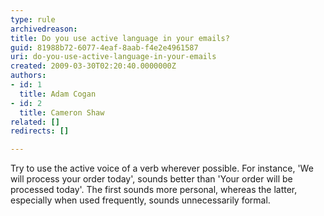 ```yaml
---
type: rule
archivedreason: 
title: Do you use active language in your emails?
guid: 81988b72-6077-4eaf-8aab-f4e2e4961587
uri: do-you-use-active-language-in-your-emails
created: 2009-03-30T02:20:40.0000000Z
authors:
- id: 1
  title: Adam Cogan
- id: 2
  title: Cameron Shaw
related: []
redirects: []

---
```


Try to use the active voice of a verb wherever possible. For instance, 'We will process your order today', sounds better than 'Your order will be processed today'. The first sounds more personal, whereas the latter, especially when used frequently, sounds unnecessarily formal.

<!--endintro-->
